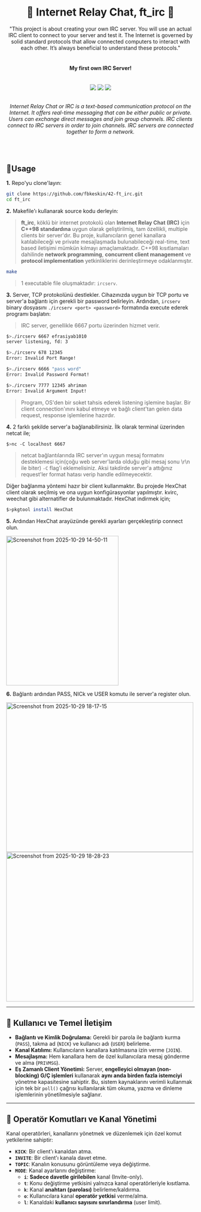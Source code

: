 <div align="center">
	<h1>💬 Internet Relay Chat, ft_irc 💬</h1>
  "This project is about creating your own IRC server.
You will use an actual IRC client to connect to your server and test it.
The Internet is governed by solid standard protocols that allow connected computers to
interact with each other.
It’s always beneficial to understand these protocols."
  <br>   <br>
  
  <p align="center">
	<h4>My first own IRC Server!<br>
    <br>
  </p></h4>
    	<img src="https://img.shields.io/badge/norminette-not necessary-success"/>
	<a href="https://developer.apple.com/library/archive/documentation/Performance/Conceptual/ManagingMemory/Articles/FindingLeaks.html"><img src="https://img.shields.io/badge/leaks-none-success" /></a>
	<img src="https://img.shields.io/badge/-100%2F125-success?logo=42&logoColor=fff" />
  <p align="center">
    <br>
    <i>Internet Relay Chat or IRC is a text-based communication protocol on the Internet.
It offers real-time messaging that can be either public or private. Users can exchange
direct messages and join group channels.
IRC clients connect to IRC servers in order to join channels. IRC servers are connected
together to form a network.<br><br>
</i>
  </p>
  <br />

</div>

## 📝Usage
**1.** Repo'yu clone'layın: 

```bash
git clone https://github.com/fbkeskin/42-ft_irc.git
cd ft_irc
```

**2.** Makefile'ı kullanarak source kodu derleyin:
> **ft_irc**, köklü bir internet protokolü olan **Internet Relay Chat (IRC)** için **C++98 standardına** uygun olarak geliştirilmiş, tam özellikli, multiple clients bir server'dır. Bu proje, kullanıcıların genel kanallara katılabileceği ve private mesajlaşmada bulunabileceği real-time, text based iletişimi mümkün kılmayı amaçlamaktadır. C++98 kısıtlamaları dahilinde **network programming**, **concurrent client management** ve **protocol implementation** yetkinliklerini derinleştirmeye odaklanmıştır.
```bash
make
```
> 1 executable file oluşmaktadır: `ircserv`.

**3.** Server, TCP protokolünü destlekler. Cihazınızda uygun bir TCP portu ve server'a bağlantı için gerekli bir password belirleyin. Ardından, `ircserv` binary dosyasını `./ircserv <port> <password>` formatında execute ederek programı başlatın:
> IRC server, genellikle 6667 portu üzerinden hizmet verir.
```bash
$>./ircserv 6667 efrasiyab1010
server listening, fd: 3

$>./ircserv 678 12345
Error: Invalid Port Range!

$>./ircserv 6666 "pass word"
Error: Invalid Password Format!

$>./ircserv 7777 12345 ahriman
Error: Invalid Argument Input!
```

> Program, OS'den bir soket tahsis ederek listening işlemine başlar. Bir client connection'ınını kabul etmeye ve bağlı client'tan gelen data request, response işlemlerine hazırdır.

**4.** 2 farklı şekilde server'a bağlanabilirsiniz.
  İlk olarak terminal üzerinden netcat ile;
  ```bash
  $>nc -C localhost 6667
  ```
> netcat bağlantılarında IRC server'ın uygun mesaj formatını desteklemesi için(çoğu web server'larda olduğu gibi mesaj sonu \r\n ile biter) `-C` flag'i eklemelisiniz. Aksi takdirde server'a attığınız request'ler format hatası verip handle edilmeyecektir.

  Diğer bağlanma yöntemi hazır bir client kullanmaktır. Bu projede HexChat client olarak seçilmiş ve ona uygun konfigürasyonlar yapılmıştır. kvirc, weechat gibi alternatifler de bulunmaktadır.
  HexChat indirmek için;
  ```bash
  $>pkgtool install HexChat
  ```
  **5.** Ardından HexChat arayüzünde gerekli ayarları gerçekleştirip connect olun.
  
  <img width="300" height="400" alt="Screenshot from 2025-10-29 14-50-11" src="https://github.com/user-attachments/assets/4bf2f0da-865b-47a0-8a0a-dd026e0a01bd" />
    <br>
  
**6.** Bağlantı ardından PASS, NICk ve USER komutu ile server'a register olun.

<img width="500" height="400" alt="Screenshot from 2025-10-29 18-17-15" src="https://github.com/user-attachments/assets/f40802a3-c5a7-44d9-8ca7-ae92c046e97d" />
<img width="500" height="400" alt="Screenshot from 2025-10-29 18-28-23" src="https://github.com/user-attachments/assets/5469eade-f62f-4b75-b272-5ce130bf16bc" />

---

## 👤 Kullanıcı ve Temel İletişim

* **Bağlantı ve Kimlik Doğrulama:** Gerekli bir parola ile bağlantı kurma (`PASS`), takma ad (`NICK`) ve kullanıcı adı (`USER`) belirleme.
* **Kanal Katılımı:** Kullanıcıların kanallara katılmasına izin verme (`JOIN`).
* **Mesajlaşma:** Hem kanallara hem de özel kullanıcılara mesaj gönderme ve alma (`PRIVMSG`).
* **Eş Zamanlı Client Yönetimi:** Server, **engelleyici olmayan (non-blocking) G/Ç işlemleri** kullanarak **aynı anda birden fazla istemciyi** yönetme kapasitesine sahiptir. Bu, sistem kaynaklarını verimli kullanmak için tek bir `poll()` çağrısı kullanılarak tüm okuma, yazma ve dinleme işlemlerinin yönetilmesiyle sağlanır.

---

## 👑 Operatör Komutları ve Kanal Yönetimi

Kanal operatörleri, kanallarını yönetmek ve düzenlemek için özel komut yetkilerine sahiptir:

* **`KICK`**: Bir client'ı kanaldan atma.
* **`INVITE`**: Bir client'ı kanala davet etme.
* **`TOPIC`**: Kanalın konusunu görüntüleme veya değiştirme.
* **`MODE`**: Kanal ayarlarını değiştirme:
    * **`i`**: **Sadece davetle girilebilen** kanal (Invite-only).
    * **`t`**: Konu değiştirme yetkisini yalnızca kanal operatörleriyle kısıtlama.
    * **`k`**: Kanal **anahtarı (parolası)** belirleme/kaldırma.
    * **`o`**: Kullanıcılara kanal **operatör yetkisi** verme/alma.
    * **`l`**: Kanaldaki **kullanıcı sayısını sınırlandırma** (user limit).





